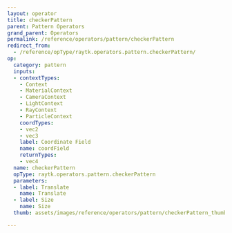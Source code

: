 ```yaml
---
layout: operator
title: checkerPattern
parent: Pattern Operators
grand_parent: Operators
permalink: /reference/operators/pattern/checkerPattern
redirect_from:
  - /reference/opType/raytk.operators.pattern.checkerPattern/
op:
  category: pattern
  inputs:
  - contextTypes:
    - Context
    - MaterialContext
    - CameraContext
    - LightContext
    - RayContext
    - ParticleContext
    coordTypes:
    - vec2
    - vec3
    label: Coordinate Field
    name: coordField
    returnTypes:
    - vec4
  name: checkerPattern
  opType: raytk.operators.pattern.checkerPattern
  parameters:
  - label: Translate
    name: Translate
  - label: Size
    name: Size
  thumb: assets/images/reference/operators/pattern/checkerPattern_thumb.png

---
```

